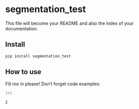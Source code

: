 segmentation_test
================

<!-- WARNING: THIS FILE WAS AUTOGENERATED! DO NOT EDIT! -->

This file will become your README and also the index of your
documentation.

## Install

``` sh
pip install segmentation_test
```

## How to use

Fill me in please! Don’t forget code examples:

``` python
1+1
```

    2
